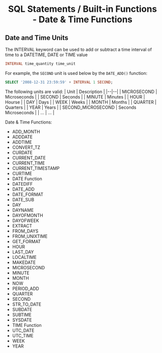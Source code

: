 <link rel="stylesheet" href="https://cdn.jsdelivr.net/npm/bootstrap-icons@1.5.0/font/bootstrap-icons.css">
<link rel="stylesheet" href="../../../source.css">

<h1 style="text-align:center">SQL Statements / Built-in Functions - Date & Time Functions </h1>

## Date and Time Units
The INTERVAL keyword can be used to add or subtract a time interval of time to a DATETIME, DATE or TIME value

```sql
INTERVAL time_quantity time_unit
```

For example, the ``SECOND`` unit is used below by the ``DATE_ADD()`` function:
```sql
SELECT '2008-12-31 23:59:59' + INTERVAL 1 SECOND;
```

The following units are valid:
| Unit | Description |
|--|--|
| MICROSECOND | Microseconds |
| SECOND      | Seconds      |
| MINUTE      | Minutes      |
| HOUR        | Hourse       |
| DAY         | Days         |
| WEEK        | Weeks        |
| MONTH       | Months       |
| QUARTER     | Quarters     |
| YEAR        | Years        |
| SECOND_MICROSECOND | Seconds Microseconds |
| ... | ... |


Date & Time Functions:
* ADD_MONTH
* ADDDATE
* ADDTIME
* CONVERT_TZ
* CURDATE
* CURRENT_DATE
* CURRENT_TIME
* CURRENT_TIMESTAMP
* CURTIME
* DATE Function
* DATEDIFF
* DATE_ADD
* DATE_FORMAT
* DATE_SUB
* DAY
* DAYNAME
* DAYOFMONTH
* DAYOFWEEK
* EXTRACT
* FROM_DAYS
* FROM_UNIXTIME
* GET_FORMAT
* HOUR
* LAST_DAY
* LOCALTIME
* MAKEDATE
* MICROSECOND
* MINUTE
* MONTH
* NOW
* PERIOD_ADD
* QUARTER
* SECOND
* STR_TO_DATE
* SUBDATE
* SUBTIME
* SYSDATE
* TIME Function
* UTC_DATE
* UTC_TIME
* WEEK
* YEAR
